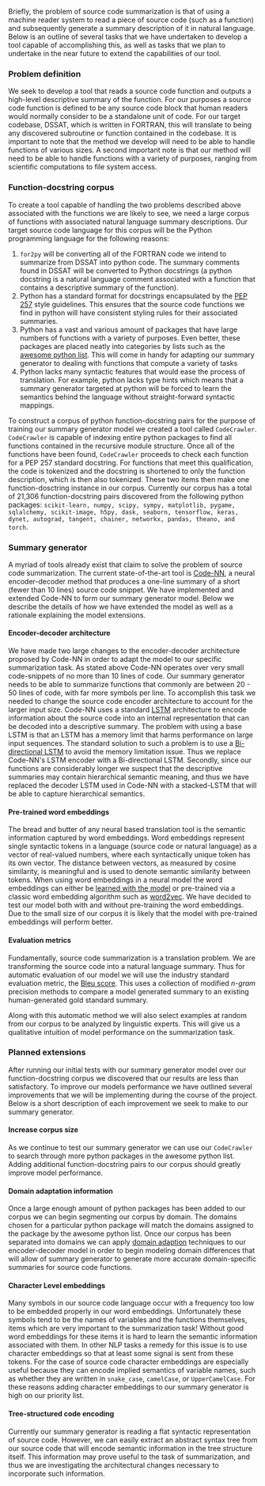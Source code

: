 Briefly, the problem of source code summarization is that of using a
machine reader system to read a piece of source code (such as a
function) and subsequently generate a summary description of it in
natural language. Below is an outline of several tasks that we have
undertaken to develop a tool capable of accomplishing this, as
well as tasks that we plan to undertake in the near future to extend the
capabilities of our tool.

### Problem definition

We seek to develop a tool that reads a source code function and outputs a
high-level descriptive summary of the function. For our purposes a source code
function is defined to be any source code block that human readers would
normally consider to be a standalone unit of code. For our target codebase,
DSSAT, which is written in FORTRAN, this will translate to being any discovered
subroutine or function contained in the codebase. It is important to note that
the method we develop will need to be able to handle functions of various sizes.
A second important note is that our method will need to be able to handle
functions with a variety of purposes, ranging from scientific computations to
file system access.

### Function-docstring corpus

To create a tool capable of handling the two problems described above associated
with the functions we are likely to see, we need a large corpus of functions
with associated natural language summary descriptions. Our target source code
language for this corpus will be the Python programming language for the
following reasons:
1. `for2py` will be converting all of the FORTRAN code we intend to summarize
   from DSSAT into python code. The summary comments found in DSSAT will be
   converted to Python docstrings (a python docstring is a natural language
   comment associated with a function that contains a descriptive summary of the
   function).
2. Python has a standard format for docstrings encapsulated by the [PEP
   257](https://www.python.org/dev/peps/pep-0257/) style guidelines. This
   ensures that the source code functions we find in python will have consistent
   styling rules for their associated summaries.
3. Python has a vast and various amount of packages that have large numbers of
   functions with a variety of purposes. Even better, these packages are placed
   neatly into categories by lists such as the [awesome python
   list](https://github.com/vinta/awesome-python#cluster-computing). This will
   come in handy for adapting our summary generator to dealing with functions
   that compute a variety of tasks
4. Python lacks many syntactic features that would ease the process of
   translation. For example, python lacks type hints which means that a summary
   generator targeted at python will be forced to learn the semantics behind the
   language without straight-forward syntactic mappings.

To construct a corpus of python function-docstring pairs for the purpose of
training our summary generator model we created a tool called `CodeCrawler`.
`CodeCrawler` is capable of indexing entire python packages to find all
functions contained in the recursive module structure. Once all of the functions
have been found, `CodeCrawler` proceeds to check each function for a PEP 257
standard docstring. For functions that meet this qualification, the code is
tokenized and the docstring is shortened to only the function description, which
is then also tokenized. These two items then make one function-dosctring
instance in our corpus. Currently our corpus has a total of 21,306
function-docstring pairs discovered from the following python packages:
`scikit-learn, numpy, scipy, sympy, matplotlib, pygame, sqlalchemy,
scikit-image, h5py, dask, seaborn, tensorflow, keras, dynet, autograd, tangent,
chainer, networkx, pandas, theano, and torch`.

### Summary generator

A myriad of tools already exist that claim to solve the problem of
source code summarization. The current state-of-the-art tool is
[Code-NN](https://aclweb.org/anthology/P/P16/P16-1195.pdf), a neural
encoder-decoder method that produces a one-line summary of a short
(fewer than 10 lines) source code snippet. We have implemented and extended Code-NN to form our summary generator model. Below we describe the details of how we have extended the model as well as a rationale explaining the model extensions.

#### Encoder-decoder architecture

We have made two large changes to the encoder-decoder architecture proposed by
Code-NN in order to adapt the model to our specific summarization task. As
stated above Code-NN operates over very small code-snippets of no more than 10
lines of code. Our summary generator needs to be able to summarize functions
that commonly are between 20 - 50 lines of code, with far more symbols per line.
To accomplish this task we needed to change the source code encoder architecture
to account for the larger input size. Code-NN uses a standard
[LSTM](https://www.ncbi.nlm.nih.gov/pubmed/9377276) architecture to encode
information about the source code into an internal representation that can be
decoded into a descriptive summary. The problem with using a base LSTM is that
an LSTM has a memory limit that harms performance on large input sequences. The
standard solution to such a problem is to use a [Bi-directional
LSTM](https://pdfs.semanticscholar.org/4b80/89bc9b49f84de43acc2eb8900035f7d492b2.pdf)
to avoid the memory limitation issue. Thus we replace Code-NN's LSTM encoder
with a Bi-directional LSTM. Secondly, since our functions are considerably
longer we suspect that the descriptive summaries may contain hierarchical
semantic meaning, and thus we have replaced the decoder LSTM used in Code-NN
with a stacked-LSTM that will be able to capture hierarchical semantics.

#### Pre-trained word embeddings

The bread and butter of any neural based translation tool is the semantic
information captured by word embeddings. Word embeddings represent single
syntactic tokens in a language (source code or natural language) as a vector of
real-valued numbers, where each syntactically unique token has its own vector.
The distance between vectors, as measured by cosine similarity, is meaningful
and is used to denote semantic similarity between tokens. When using word
embeddings in a neural model the word embeddings can either be [learned with the
model](https://arxiv.org/pdf/1301.3781.pdf) or pre-trained via a classic word
embedding algorithm such as
[word2vec](https://papers.nips.cc/paper/5021-distributed-representations-of-words-and-phrases-and-their-compositionality.pdf).
We have decided to test our model both with and without pre-training the word
embeddings. Due to the small size of our corpus it is likely that the model with
pre-trained embeddings will perform better.

#### Evaluation metrics

Fundamentally, source code summarization is a translation problem. We are
transforming the source code into a natural language summary. Thus for automatic
evaluation of our model we will use the industry standard evaluation metric, the
[Bleu score](https://www.aclweb.org/anthology/P02-1040.pdf). This uses a
collection of modified _n-gram_ precision methods to compare a model generated
summary to an existing human-generated gold standard summary.

Along with this automatic method we will also select examples at random from our
corpus to be analyzed by linguistic experts. This will give us a qualitative
intuition of model performance on the summarization task.


### Planned extensions

After running our initial tests with our summary generator model over our
function-docstring corpus we discovered that our results are less than
satisfactory. To improve our models performance we have outlined several
improvements that we will be implementing during the course of the project.
Below is a short description of each improvement we seek to make to our summary
generator.

#### Increase corpus size

As we continue to test our summary generator we can use our `CodeCrawler` to
search through more python packages in the awesome python list. Adding
additional function-docstring pairs to our corpus should greatly improve model
performance.

#### Domain adaptation information

Once a large enough amount of python packages has been added to our corpus we
can begin segmenting our corpus by domain. The domains chosen for a particular
python package will match the domains assigned to the package by the awesome
python list. Once our corpus has been separated into domains we can apply
[domain
adaption](http://legacydirs.umiacs.umd.edu/~hal/docs/daume07easyadapt.pdf)
techniques to our encoder-decoder model in order to begin modeling domain
differences that will allow of summary generator to generate more accurate
domain-specific summaries for source code functions.

#### Character Level embeddings

Many symbols in our source code language occur with a frequency too low to be
embedded properly in our word embeddings. Unfortunately these symbols tend to be
the names of variables and the functions themselves, items which are very
important to the summarization task! Without good word embeddings for these
items it is hard to learn the semantic information associated with them. In
other NLP tasks a remedy for this issue is to use character embeddings so that
at least some signal is sent from these tokens. For the case of source code
character embeddings are especially useful because they can encode implied
semantics of variable names, such as whether they are written in `snake_case`,
`camelCase`, or `UpperCamelCase`. For these reasons adding character embeddings
to our summary generator is high on our priority list.

#### Tree-structured code encoding

Currently our summary generator is reading a flat syntactic representation of
source code. However, we can easily extract an abstract syntax tree from our
source code that will encode semantic information in the tree structure itself.
This information may prove useful to the task of summarization, and thus we are
investigating the architectural changes necessary to incorporate such
information.
